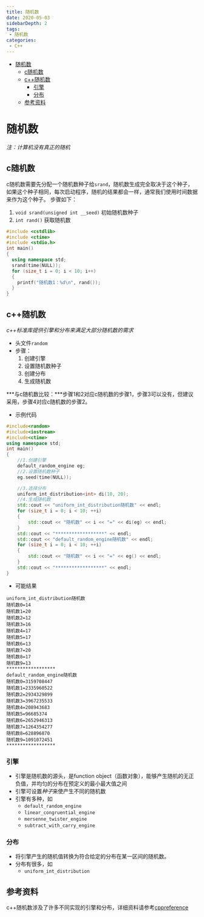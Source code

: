 ```yaml
---
title: 随机数
date: 2020-05-03
sidebarDepth: 2
tags:
 - 随机数
categories:
 - C++
---
```

- [随机数](#随机数)
	- [c随机数](#c随机数)
	- [c++随机数](#c随机数-1)
		- [引擎](#引擎)
		- [分布](#分布)
	- [参考资料](#参考资料)
# 随机数
*注：计算机没有真正的随机*
## c随机数
c随机数需要先分配一个随机数种子给`srand`，随机数生成完全取决于这个种子，如果这个种子相同，每次启动程序，随机的结果都会一样，通常我们使用时间数据来作为这个种子。
步骤如下：
1. `void srand(unsigned int __seed)` 初始随机数种子
2. `int rand()` 获取随机数
```cpp
#include <cstdlib>
#include <ctime>
#include <stdio.h>
int main()
{
  using namespace std;
  srand(time(NULL));
  for (size_t i = 0; i < 10; i++)
  {
    printf("随机数1：%d\n", rand());
  }
}
```
## c++随机数
*c++标准库提供引擎和分布来满足大部分随机数的需求*
- 头文件`random`
- 步骤：
  1. 创建引擎
  2. 设置随机数种子
  3. 创建分布
  4. 生成随机数

***与c随机数比较：***步骤1和2对应c随机数的步骤1，步骤3可以没有，但建议采用，步骤4对应c随机数的步骤2。
- 示例代码
```cpp
#include<random>
#include<iostream>
#include<ctime>
using namespace std;
int main()
{
	//1.创建引擎
	default_random_engine eg;
	//2.设置随机数种子
	eg.seed(time(NULL));

	//3.选择分布
	uniform_int_distribution<int> di(10, 20);
	//4.生成随机数
	std::cout << "uniform_int_distribution随机数" << endl;
	for (size_t i = 0; i < 10; ++i)
	{
		std::cout << "随机数" << i << "=" << di(eg) << endl;
	}
	std::cout << "******************" << endl;
	std::cout << "default_random_engine随机数" << endl;
	for (size_t i = 0; i < 10; ++i)
	{
		std::cout << "随机数" << i << "=" << eg() << endl;
	}
	std::cout << "******************" << endl;
}
```
- 可能结果
```
uniform_int_distribution随机数
随机数0=14
随机数1=20
随机数2=12
随机数3=16
随机数4=17
随机数5=17
随机数6=13
随机数7=20
随机数8=17
随机数9=13
******************
default_random_engine随机数
随机数0=3159708447
随机数1=2335960522
随机数2=2934329899
随机数3=3967235533
随机数4=208943683
随机数5=96685374
随机数6=2652946313
随机数7=1264354277
随机数8=628896870
随机数9=1091072451
******************
```
### 引擎
- 引擎是随机数的源头，是function object（函数对象），能够产生随机的无正负值，并均匀的分布在预定义的最小最大值之间
- 引擎可设置<em>种子</em>来使产生不同的随机数
- 引擎有多种，如
  - `default_random_engine`
  - `linear_congruential_engine`
  - `mersenne_twister_engine`
  - `subtract_with_carry_engine`
### 分布
- 将引擎产生的随机值转换为符合给定的分布在某一区间的随机数。
- 分布有很多，如
  - `uniform_int_distribution`
## 参考资料
c++随机数涉及了许多不同实现的引擎和分布，详细资料请参考[cppreference](https://zh.cppreference.com/w/cpp/numeric/random)

